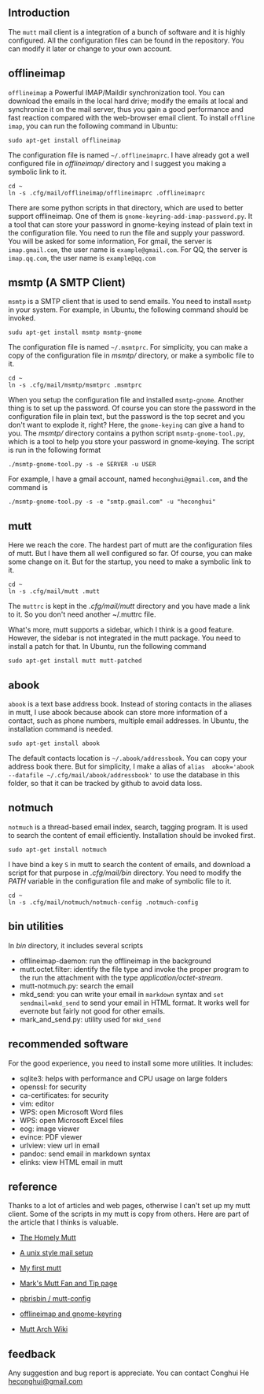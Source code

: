 ## Introduction
The `mutt` mail client is a integration of a bunch of software and it is 
highly configured. All the configuration files can be found in the 
repository. You can modify it later or change to your own account.

## offlineimap
`offlineimap` a Powerful IMAP/Maildir synchronization tool. You can 
download the emails in the local hard drive; modify the emails at local and 
synchronize it on the mail server, thus you gain a good performance and 
fast reaction compared with the web-browser email client. To install 
`offline imap`, you can run the following command in Ubuntu:

    sudo apt-get install offlineimap

The configuration file is named `~/.offlineimaprc`. I have already got a 
well configured file in *offlineimap/* directory and I suggest you making a 
symbolic link to it. 

    cd ~
    ln -s .cfg/mail/offlineimap/offlineimaprc .offlineimaprc

There are some python scripts in that directory, which are used to better 
support offlineimap. One of them is `gnome-keyring-add-imap-password.py`. 
It a tool that can store your password in gnome-keying instead of plain 
text in the configuration file. You need to run the file and supply your 
password. You will be asked for some information, For gmail, the server is 
`imap.gmail.com`, the user name is `example@gmail.com`. For QQ, the server 
is `imap.qq.com`, the user name is `example@qq.com`

## msmtp (A SMTP Client)
`msmtp` is a SMTP client that is used to send emails. You need to install 
`msmtp` in your system. For example, in Ubuntu, the following command 
should be invoked.

    sudu apt-get install msmtp msmtp-gnome

The configuration file is named `~/.msmtprc`. For simplicity, you can make 
a copy of the configuration file in *msmtp/* directory, or make a symbolic 
file to it. 

    cd ~
    ln -s .cfg/mail/msmtp/msmtprc .msmtprc

When you setup the configuration file and installed `msmtp-gnome`. Another 
thing is to set up the password. Of course you can store the password in 
the configuration file in plain text, but the password is the top secret 
and you don't want to explode it, right? Here, the `gnome-keying` can give 
a hand to you. The *msmtp/* directory contains a python script 
`msmtp-gnome-tool.py`, which is a tool to help you store your password in 
gnome-keying. The script is run in the following format

    ./msmtp-gnome-tool.py -s -e SERVER -u USER

For example, I have a gmail account, named `heconghui@gmail.com`, and the 
command is 

    ./msmtp-gnome-tool.py -s -e "smtp.gmail.com" -u "heconghui"

## mutt
Here we reach the core. The hardest part of mutt are the configuration 
files of mutt. But I have them all well configured so far. Of course, you 
can make some change on it. But for the startup, you need to make a 
symbolic link to it.

    cd ~
    ln -s .cfg/mail/mutt .mutt

The `muttrc` is kept in the *.cfg/mail/mutt* directory and you have made a 
link to it. So you don't need another ~/.muttrc file.

What's more, mutt supports a sidebar, which I think is a good feature. 
However, the sidebar is not integrated in the mutt package. You need to 
install a patch for that. In Ubuntu, run the following command

    sudo apt-get install mutt mutt-patched

## abook
`abook` is a text base address book. Instead of storing contacts in the 
aliases in mutt, I use abook because abook can store more information of a 
contact, such as phone numbers, multiple email addresses. In Ubuntu, the 
installation command is needed.

    sudo apt-get install abook

The default contacts location is `~/.abook/addressbook`. You can copy your 
address book there. But for simplicity, I make a alias of `alias 
abook='abook --datafile ~/.cfg/mail/abook/addressbook'` to use the database 
in this folder, so that it can be tracked by github to avoid data loss.

## notmuch
`notmuch` is a thread-based email index, search, tagging program. It is 
used to search the content of email efficiently. Installation should be 
invoked first.

    sudo apt-get install notmuch

I have bind a key `S` in mutt to search the content of emails, and download 
a script for that purpose in *.cfg/mail/bin* directory. You need to modify 
the *PATH* variable in the configuration file and make of symbolic file to 
it.

    cd ~
    ln -s .cfg/mail/notmuch/notmuch-config .notmuch-config

## bin utilities
In *bin* directory, it includes several scripts
* offlineimap-daemon: run the offlineimap in the background
* mutt.octet.filter: identify the file type and invoke the proper program 
  to the run the attachment with the type *application/octet-stream*.
* mutt-notmuch.py: search the email
* mkd_send: you can write your email in `markdown` syntax and `set 
  sendmail=mkd_send` to send your email in HTML format. It works well for 
  evernote but fairly not good for other emails.
* mark_and_send.py: utility used for `mkd_send`

## recommended software
For the good experience, you need to install some more utilities. It 
includes:

* sqlite3: helps with performance and CPU usage on large folders
* openssl: for security
* ca-certificates: for security 
* vim: editor
* WPS: open Microsoft Word files
* WPS: open Microsoft Excel files
* eog: image viewer
* evince: PDF viewer
* urlview: view url in email
* pandoc: send email in markdown syntax
* elinks: view HTML email in mutt


## reference
Thanks to a lot of articles and web pages, otherwise I can't set up my mutt client.
Some of the scripts in my mutt is copy from others. Here are part of the 
article that I thinks is valuable.

* [The Homely Mutt](http://stevelosh.com/blog/2012/10/the-homely-mutt/#full-text-searching)

* [A unix style mail setup](https://dev.gentoo.org/~tomka/mail.html)

* [My first mutt](http://mutt.blackfish.org.uk/overview/)

* [Mark's Mutt Fan and Tip page](http://mark.stosberg.com/Tech/mutt.html)

* [pbrisbin / mutt-config](https://github.com/pbrisbin/mutt-config)

* [offlineimap and gnome-keyring](http://www.clasohm.com/blog/one-entry?entry_id=90957)
* [Mutt Arch Wiki](https://wiki.archlinux.org/index.php/Mutt#Index_Format)

## feedback
Any suggestion and bug report is appreciate. You can contact 
Conghui He <heconghui@gmail.com>
